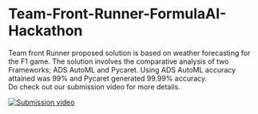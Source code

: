 # Team-Front-Runner-FormulaAI-Hackathon
Team front Runner proposed solution is based on weather forecasting for the F1 game. The solution involves the comparative analysis of two Frameworks; ADS AutoML and Pycaret.
Using ADS AutoML accuracy attained was 99% and Pycaret generated 99.99% accuracy.
<br>
Do check out our submission video for more details.

[![Submission video](https://img.youtube.com/vi/32A_QOBSa8I/0.jpg)](http://www.youtube.com/watch?v=32A_QOBSa8I)
